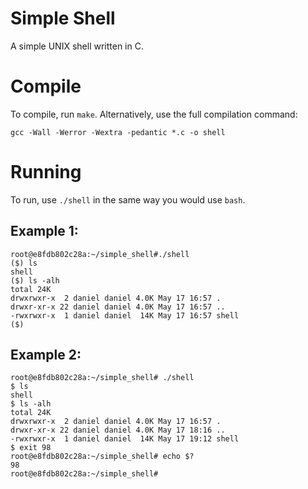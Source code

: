 # Simple Shell

A simple UNIX shell written in C.

# Compile

To compile, run `make`. Alternatively, use the full compilation command:

```
gcc -Wall -Werror -Wextra -pedantic *.c -o shell
```

# Running

To run, use `./shell` in the same way you would use `bash`.

## Example 1:

```
root@e8fdb802c28a:~/simple_shell#./shell
($) ls
shell
($) ls -alh
total 24K
drwxrwxr-x  2 daniel daniel 4.0K May 17 16:57 .
drwxr-xr-x 22 daniel daniel 4.0K May 17 16:57 ..
-rwxrwxr-x  1 daniel daniel  14K May 17 16:57 shell
($)
```

## Example 2:
```
root@e8fdb802c28a:~/simple_shell# ./shell
$ ls
shell
$ ls -alh
total 24K
drwxrwxr-x  2 daniel daniel 4.0K May 17 16:57 .
drwxr-xr-x 22 daniel daniel 4.0K May 17 18:16 ..
-rwxrwxr-x  1 daniel daniel  14K May 17 19:12 shell
$ exit 98
root@e8fdb802c28a:~/simple_shell# echo $?
98
root@e8fdb802c28a:~/simple_shell#
```